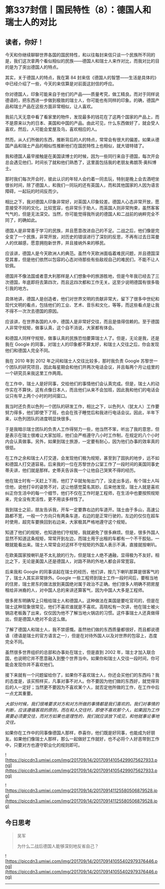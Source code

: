# 第337封信丨国民特性（8）：德国人和瑞士人的对比

## 读者，你好！

今天和你继续聊聊世界各国的国民特性，和以往每封来信只谈一个民族所不同的是，我们这次拿两个看似相似的民族——德国人和瑞士人来作对比，而我对比的目的是为了突出德国人的特点。

其实，关于德国人的特点，我在第 84 封来信《德国人的智慧——生活是具体的》中已经介绍了一些，今天的来信算是对前面这封信的呼应。

你对德国人，印象可能来自于他们的产品——质量考究，做工精良。而对于同样说德语的，把东西进一步做到极致的瑞士人，你可能也有同样的印象。的确，德国产品和瑞士产品在这些方面非常相似，让人喜欢。

我前几天无意中看了看家里的物件，发现最多的钱花在了这两个国家的产品上，而不是原来以为的日本、美国和中国的产品。由此可见，什么东西做好了，就会受人喜欢，然后，人可能会爱屋及乌，喜欢相应的人。

然而，从人们所做的东西，推断背后的人的特点，常常会有很大的偏差。如果从德国产品和瑞士产品的相似性推断他们在国民特性上也相似，就大错特错了。

我和德国人最早接触是在美国读博士的时候，因为一些同行来自于德国，每次开会总会遇见他们，时间长了就和他们熟悉了，这里面包括我的老朋友弗朗茨·奥科博士。

那时我们每次开会时，彼此认识的年轻人会约着一同去玩，特别是晚上会去酒吧坐很长时间，除了德国人，和我们一同玩的还有英国人，而和其他国家的人因为语言障碍，一起玩的时间反而少。

相比之下，我对德国人印象非常好，对英国人印象较差。德国人心态非常开放，愿意接受不同的文化，比较宽容，也非常乐于助人，而英国人则非常拘束，虽然客客气气的，但是无法深交。当然，你可能觉得我所说的德国人和二战前的纳粹完全不同了，的确如此。

德国人是非常善于学习的民族，并且愿意改进自己的不足。二战之后，他们像是完全变了一个民族，非常开放，对历史的错误进行了深刻的反思，不再有过去日耳曼人的优越感，愿意拥抱新世界，并且接纳外来的移民。

应该讲，德国人是今天欧洲人的典范。虽然今天欧洲面临着难民问题，并且德国深受其害，但是他们依然以包容的心态对待那些有些敌视自己的难民们，不能不让人钦佩。

德国并不像法国或者意大利那样是人们想象中的旅游胜地，但是今年我已经去了三次德国，年底即将去第四次，而且这四次都和工作无关。这至少说明德国有很多吸引我的地方。

具体地讲，德国人是创造者，他们对世界文明的贡献非常大，留下了很多中世纪和现代文明的看点，包括他们的工业、艺术、音乐和文化，等等，而这些看点是让我不得不一次次去德国的原因。

应该讲，在世界各国的人中，德国人是非常好交往，而且是值得信赖的。至于德国人非常守规矩，做事认真，这个自不消说，大家都有体会。

和德国人同样守规矩，做事认真的民族恐怕要算瑞士人了。但是，无论是我，还是我在 Google 的同事，对瑞士人的印象都不算太好，和瑞士人交往之后，你会发现他们和德国人完全不同。

我在 2010 年到 2012 年之间和瑞士人交往比较多，那时我负责 Google 苏黎世一个团队的研究项目，因此每星期会和他们开两次电话会议，并且每两个月让组里的一个研究员来我这里工作两周。

在工作中，瑞士人是好同事，交给他们的事情他们会认真完成。但是，瑞士人的动作实在不算快，这有点像日本人，而且他们从来不会加班，因此我和他们的电话会议只有早上两个小时的时间窗口。

我当时还负责以色列一个团队的研发工作，相比之下，以色列人（犹太人）工作要努力得多，他们即使下了班，也会在孩子睡觉后和我进行电话会议。因此，半年下来，以色列团队的进度明显快很多。

于是我暗示瑞士团队的负责人工作得努力一些，他当然不笨，听出了我的意思，但是表示在瑞士很难让大家加班，他们会严格遵守八小时工作制，在规定的八个小时内会认真做事。另外，如果到瑞士旅游，一定要有耐心，因为他们办事的效率真的很低。

在工作之余和瑞士人打交道，会发现他们极为规矩，甚至到了固执的地步，远不如和德国人打交道容易。后来我的一位在苏黎世办公室工作了一段时间的美国同事史蒂夫讲，他们就是那样。史蒂夫告诉我一个让他自己哭笑不得的经历。

他在瑞士时有一天赶上下雨，他打了伞就匆匆出门了，没走出多远，有个瑞士人叫住他，说他打伞的姿势不对，这让他感觉莫名其妙。后来他发现，瑞士人就是喜欢纠正你生活中的每一个细节，他们不仅在工作时是工程师，在生活中也要按照规矩来，完全没有灵活性，更不用谈多样性了。

我到瑞士之前，朋友告诉我，开车一定要靠右边的车道开。瑞士由于多山，高速公路都不宽，一般一个方向只有两条车道，右边的是正常行驶的，左边的仅仅在超车时使用，超完车要换回到右边来，大家极其严格地遵守这个规矩。

知道了他们的规矩，也知道他们守规矩，我就避免了很多麻烦。但是，很多外国人显然不知道这条规矩，常常开到左边，而瑞士用于出租的车都有一个不干胶贴，一眼就能看出来。瑞士人常常会对这样不守规矩的外国人表示不满，直接就按喇叭。

在欧美国家按喇叭是不太礼貌的行为，但是瑞士人绝不通融，显得极为不友好。相比之下，无论是美国人还是德国人，对路不熟的外地人都会非常宽容。

后来我和 Google 的同事谈起在瑞士的经历，他们讲，按几下喇叭那算是很客气的了，瑞士人其实非常排外。Google 一些工程师到瑞士工作一段时间后，要租当地的住房，瑞士房东的做法放到美国绝对属于政治不正确。他们很多人明确不把房屋租给非洲裔的人，对中国人总的来讲还算客气，因为中国人大多是工程师。

很多房东明确写上只租给瑞士人和德国人。这种做法在美国是要吃官司的，但是在瑞士这种现象很常见，他们不喜欢谁就是不喜欢。高晓松有一次讲，他在瑞士被火锅店老板轰了出来，仅仅因为他不了解当地火锅店的习惯。这件事瑞士人还真做得出，但是德国人绝对不会这么做。

了解了德国人和瑞士人，我不禁感慨。虽然他们做的东西质量都很好，而且都说德语（德语是瑞士的官方语言之一），但是在对待外国人以及对世界的包容上，态度完全不同。

虽然很多世界组织的总部和办事处在瑞士，但是直到 2002 年，瑞士才加入联合国，也说明它并不愿意融入到整个世界当中。如果你和瑞士人交往一段时间，你可能会发现你并不喜欢他们。

接下来就有一个问题留给你了，如果你不喜欢瑞士人，你还会买他们的东西吗？我的态度是，该买照样买，凡事对事不对人。你不要因为他们做的东西好，就觉得背后的人一定好；当然更不要因为不喜欢某个人，就否定他所做的工作，在工作中后一点尤其重要。

 *大部分时候，我们很难要求对方和对方所做的事情都是我们喜欢的。我们对事情的判断，应该遵循客观的原则，而在和人交往时，即使不喜欢那个人，如果因为工作需要必须要交往，而对方如果也是理性的，我们就应该放下成见，和他就事论事地交往。*

如果你在工作中的同事像德国人那样，恭喜你，他们既是好同事，也能成为好朋友。如果他们像瑞士人那样，那么一起做好工作就好，也不必将个人好恶带到工作中，只要对方也遵守职业化的规则即可。

![https://piccdn3.umiwi.com/img/201709/14/201709141054299075627933.png](https://piccdn3.umiwi.com/img/201709/14/201709141054299075627933.png)

![https://piccdn3.umiwi.com/img/201709/14/201709141125580506879528.jpg](https://piccdn3.umiwi.com/img/201709/14/201709141125580506879528.jpg)

## 今日思考

> 吴军
> 
> 为什么二战后德国人能够深刻地反省自己？

![https://piccdn3.umiwi.com/img/201709/14/201709141055402979376446.png](https://piccdn3.umiwi.com/img/201709/14/201709141055402979376446.png)

---
